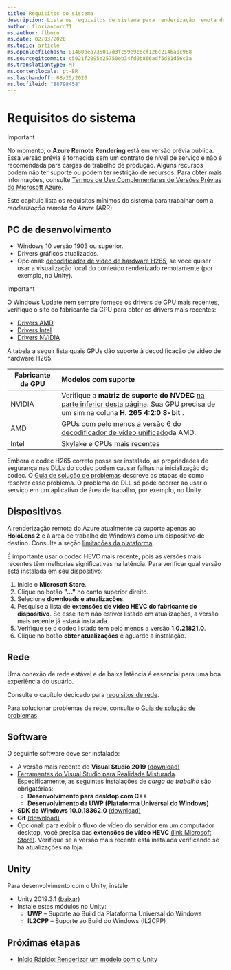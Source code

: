 ```yaml
---
title: Requisitos do sistema
description: Lista os requisitos de sistema para renderização remota do Azure
author: florianborn71
ms.author: flborn
ms.date: 02/03/2020
ms.topic: article
ms.openlocfilehash: 81480bea735017d3fc59e9c6cf126c2146a0c968
ms.sourcegitcommit: c5021f2095e25750eb34fd0b866adf5d81d56c3a
ms.translationtype: MT
ms.contentlocale: pt-BR
ms.lasthandoff: 08/25/2020
ms.locfileid: "88798458"
---
```

# <a name="system-requirements"></a>Requisitos do sistema

> [!IMPORTANT]
> No momento, o **Azure Remote Rendering** está em versão prévia pública.
> Essa versão prévia é fornecida sem um contrato de nível de serviço e não é recomendada para cargas de trabalho de produção. Alguns recursos podem não ter suporte ou podem ter restrição de recursos. Para obter mais informações, consulte [Termos de Uso Complementares de Versões Prévias do Microsoft Azure](https://azure.microsoft.com/support/legal/preview-supplemental-terms/).

Este capítulo lista os requisitos mínimos do sistema para trabalhar com a *renderização remota do Azure* (ARR).

## <a name="development-pc"></a>PC de desenvolvimento

* Windows 10 versão 1903 ou superior.
* Drivers gráficos atualizados.
* Opcional: [decodificador de vídeo de hardware H265](https://www.microsoft.com/p/hevc-video-extensions/9nmzlz57r3t7), se você quiser usar a visualização local do conteúdo renderizado remotamente (por exemplo, no Unity).

> [!IMPORTANT]
> O Windows Update nem sempre fornece os drivers de GPU mais recentes, verifique o site do fabricante da GPU para obter os drivers mais recentes:
>
> * [Drivers AMD](https://www.amd.com/en/support)
> * [Drivers Intel](https://www.intel.com/content/www/us/en/support/detect.html)
> * [Drivers NVIDIA](https://www.nvidia.com/Download/index.aspx)

A tabela a seguir lista quais GPUs dão suporte à decodificação de vídeo de hardware H265.

| Fabricante da GPU | Modelos com suporte |
|-----------|:-----------|
| NVIDIA | Verifique a **matriz de suporte do NVDEC** [na parte inferior desta página](https://developer.nvidia.com/video-encode-decode-gpu-support-matrix). Sua GPU precisa de um sim na coluna **H. 265 4:2:0 8-bit** . |
| AMD | GPUs com pelo menos a versão 6 do [decodificador de vídeo unificado](https://en.wikipedia.org/wiki/Unified_Video_Decoder#UVD_6)da AMD. |
| Intel | Skylake e CPUs mais recentes |

Embora o codec H265 correto possa ser instalado, as propriedades de segurança nas DLLs do codec podem causar falhas na inicialização do codec. O [Guia de solução de problemas](../resources/troubleshoot.md#h265-codec-not-available) descreve as etapas de como resolver esse problema. O problema de DLL só pode ocorrer ao usar o serviço em um aplicativo de área de trabalho, por exemplo, no Unity.

## <a name="devices"></a>Dispositivos

A renderização remota do Azure atualmente dá suporte apenas ao **HoloLens 2** e à área de trabalho do Windows como um dispositivo de destino. Consulte a seção [limitações da plataforma](../reference/limits.md#platform-limitations) .

É importante usar o codec HEVC mais recente, pois as versões mais recentes têm melhorias significativas na latência. Para verificar qual versão está instalada em seu dispositivo:

1. Inicie o **Microsoft Store**.
1. Clique no botão **"..."** no canto superior direito.
1. Selecione **downloads e atualizações**.
1. Pesquise a lista de **extensões de vídeo HEVC do fabricante do dispositivo**. Se esse item não estiver listado em atualizações, a versão mais recente já estará instalada.
1. Verifique se o codec listado tem pelo menos a versão **1.0.21821.0**.
1. Clique no botão **obter atualizações** e aguarde a instalação.

## <a name="network"></a>Rede

Uma conexão de rede estável e de baixa latência é essencial para uma boa experiência do usuário.

Consulte o capítulo dedicado para [requisitos de rede](../reference/network-requirements.md).

Para solucionar problemas de rede, consulte o [Guia de solução de problemas](../resources/troubleshoot.md#unstable-holograms).

## <a name="software"></a>Software

O seguinte software deve ser instalado:

* A versão mais recente do **Visual Studio 2019** [(download)](https://visualstudio.microsoft.com/vs/older-downloads/)
* [Ferramentas do Visual Studio para Realidade Misturada](https://docs.microsoft.com/windows/mixed-reality/install-the-tools). Especificamente, as seguintes instalações de *carga de trabalho* são obrigatórias:
  * **Desenvolvimento para desktop com C++**
  * **Desenvolvimento da UWP (Plataforma Universal do Windows)**
* **SDK do Windows 10.0.18362.0** [(download)](https://developer.microsoft.com/windows/downloads/windows-10-sdk)
* **Git** [(download)](https://git-scm.com/downloads)
* Opcional: para exibir o fluxo de vídeo do servidor em um computador desktop, você precisa das **extensões de vídeo HEVC** [(link Microsoft Store)](https://www.microsoft.com/p/hevc-video-extensions/9nmzlz57r3t7). Verifique se a versão mais recente está instalada verificando se há atualizações na loja.

## <a name="unity"></a>Unity

Para desenvolvimento com o Unity, instale

* Unity 2019.3.1 [(baixar)](https://unity3d.com/get-unity/download)
* Instale estes módulos no Unity:
  * **UWP** – Suporte ao Build da Plataforma Universal do Windows
  * **IL2CPP** – Suporte ao Build do Windows (IL2CPP)

## <a name="next-steps"></a>Próximas etapas

* [Início Rápido: Renderizar um modelo com o Unity](../quickstarts/render-model.md)
